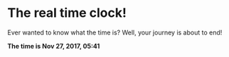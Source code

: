 # The real time clock!

Ever wanted to know what the time is? Well, your journey is about to end!

**The time is Nov 27, 2017, 05:41**
